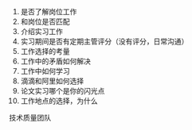 1. 是否了解岗位工作
2. 和岗位是否匹配
3. 介绍实习工作
4. 实习期间是否有定期主管评分（没有评分，日常沟通）
5. 工作选择的考量
6. 工作中的矛盾如何解决
7. 工作中如何学习
8. 滴滴和阿里如何选择
9. 论文实习哪个是你的闪光点
10. 工作地点的选择，为什么


技术质量团队